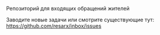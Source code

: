 Репозиторий для входящих обращений жителей

Заводите новые задачи или смотрите существующие тут: https://github.com/resarx/inbox/issues
